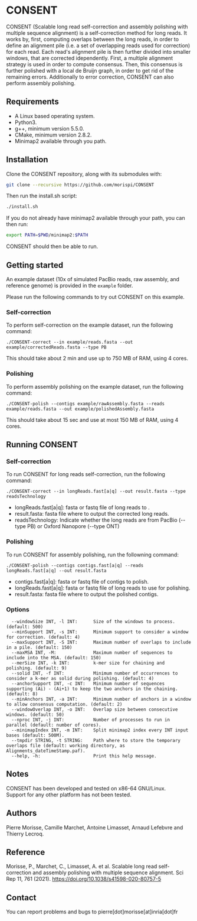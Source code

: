 # CONSENT

CONSENT (Scalable long read self-correction and assembly polishing with multiple sequence alignment) is a self-correction method for long reads.
It works by, first, computing overlaps between the long reads, in order to define an alignment pile (i.e. a set of overlapping reads used for
correction) for each read. Each read's alignment pile is then further divided into smaller windows, that are corrected idependently.
First, a multiple alignment strategy is used in order to compute consensus. Then, this consensus is further polished with a local de Bruijn
graph, in order to get rid of the remaining errors.
Additionally to error correction, CONSENT can also perform assembly polishing.

Requirements
--------------

  - A Linux based operating system.
  - Python3.
  - g++, minimum version 5.5.0.
  - CMake, minimum version 2.8.2.
  - Minimap2 available through you path.
  
Installation
--------------

Clone the CONSENT repository, along with its submodules with:

  ```bash
  git clone --recursive https://github.com/morispi/CONSENT
  ```

Then run the install.sh script:

  ```bash
  ./install.sh
  ```

If you do not already have minimap2 available through your path, you can then run:

```bash
export PATH=$PWD/minimap2:$PATH
```

CONSENT should then be able to run.

Getting started
--------------

An example dataset (10x of simulated PacBio reads, raw assembly, and reference genome) is provided in the `example` folder.

Please run the following commands to try out CONSENT on this example.

### Self-correction

To perform self-correction on the example dataset, run the following command:

`./CONSENT-correct --in example/reads.fasta --out example/correctedReads.fasta --type PB`

This should take about 2 min and use up to 750 MB of RAM, using 4 cores.

### Polishing

To perform assembly polishing on the example dataset, run the following command:

`./CONSENT-polish --contigs example/rawAssembly.fasta --reads example/reads.fasta --out example/polishedAssembly.fasta`

This should take about 15 sec and use at most 150 MB of RAM, using 4 cores.


  
Running CONSENT
--------------

### Self-correction

To run CONSENT for long reads self-correction, run the following command:

`./CONSENT-correct --in longReads.fast[a|q] --out result.fasta --type readsTechnology`

  - longReads.fast[a|q]:	fasta or fastq file of long reads to .
  - result.fasta:		fasta file where to output the corrected long reads.
  - readsTechnology:	Indicate whether the long reads are from PacBio (--type PB) or Oxford Nanopore (--type ONT)


### Polishing

To run CONSENT for assembly polishing, run the followning command:

`./CONSENT-polish --contigs contigs.fast[a|q] --reads longReads.fast[a|q] --out result.fasta`

  - contigs.fast[a|q]:		fasta or fastq file of contigs to polish.
  - longReads.fast[a|q]:	fasta or fastq file of long reads to use for polishing.
  - result.fasta:		fasta file where to output the polished contigs.

### Options

      --windowSize INT, -l INT:      Size of the windows to process. (default: 500)
      --minSupport INT, -s INT:      Minimum support to consider a window for correction. (default: 4)
      --maxSupport INT, -S INT:      Maximum number of overlaps to include in a pile. (default: 150)
      --maxMSA INT, -M:              Maximum number of sequences to include into the MSA. (default: 150)
      --merSize INT, -k INT:         k-mer size for chaining and polishing. (default: 9)
      --solid INT, -f INT:           Minimum number of occurrences to consider a k-mer as solid during polishing. (default: 4)
      --anchorSupport INT, -c INT:   Minimum number of sequences supporting (Ai) - (Ai+1) to keep the two anchors in the chaining. (default: 8)
      --minAnchors INT, -a INT:      Minimum number of anchors in a window to allow consensus computation. (default: 2)
      --windowOverlap INT, -o INT:   Overlap size between consecutive windows. (default: 50)
      --nproc INT, -j INT:           Number of processes to run in parallel (default: number of cores).
      --minimapIndex INT, -m INT:    Split minimap2 index every INT input bases (default: 500M).
      --tmpdir STRING, -t STRING:    Path where to store the temporary overlaps file (default: working directory, as Alignments_dateTimeStamp.paf).
      --help, -h:                    Print this help message.

Notes
--------------

CONSENT has been developed and tested on x86-64 GNU/Linux.          
Support for any other platform has not been tested.

Authors
--------------

Pierre Morisse, Camille Marchet, Antoine Limasset, Arnaud Lefebvre and Thierry Lecroq.

Reference
--------------

Morisse, P., Marchet, C., Limasset, A. et al. Scalable long read self-correction and assembly polishing with multiple sequence alignment. Sci Rep 11, 761 (2021). https://doi.org/10.1038/s41598-020-80757-5

Contact
--------------

You can report problems and bugs to pierre[dot]morisse[at]inria[dot]fr
